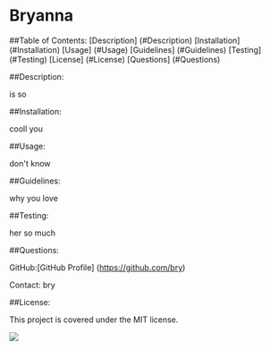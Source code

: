 # Bryanna 

##Table of Contents:
[Description] (#Description)
[Installation] (#Installation)
[Usage] (#Usage)
[Guidelines] (#Guidelines)
[Testing] (#Testing)
[License] (#License)
[Questions] (#Questions) 



##Description:

is so

##Installation:

cooll you 

##Usage:

don't know

##Guidelines:

why you love

##Testing:

her so much

##Questions: 

GitHub:[GitHub Profile] (https://github.com/bry)

Contact: bry

##License:

This project is covered under the MIT license.

![](https://img.shields.io/badge/License-MIT-brightgreen)


